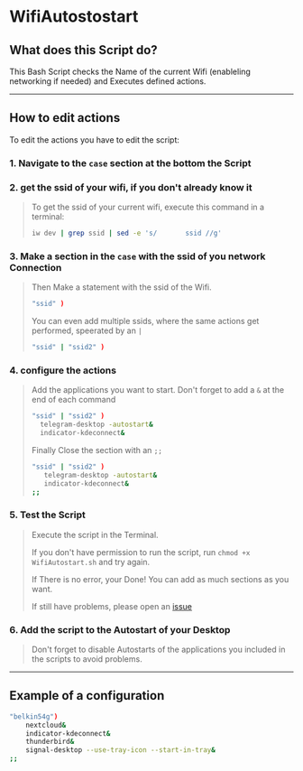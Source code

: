 # WifiAutostostart

## What does this Script do?
This Bash Script checks the Name of the current Wifi (enableling networking if needed) and Executes defined actions.
___
## How to edit actions
To edit the actions you have to edit the script:

### 1. **Navigate to the `case` section at the bottom the Script**
### 2. **get the ssid of your wifi, if you don't already know it**

> To get the ssid of your current wifi, execute this command in a terminal:
> ```bash
> iw dev | grep ssid | sed -e 's/		ssid //g'
> ```
### 3. **Make a section in the `case` with the ssid of you network Connection**

> Then Make a statement with the ssid of the Wifi.
> ```bash
> "ssid" )
> ```
> You can even add multiple ssids, where the same actions get performed, speerated by an `|`
> ```bash
> "ssid" | "ssid2" )
>```
### 4. **configure the actions**
> Add the applications you want to start. Don't forget to add a `&` at the  end of each command
> ```bash
> "ssid" | "ssid2" )
>   telegram-desktop -autostart&
>   indicator-kdeconnect&
> ```
> Finally Close the section with an `;;`
>```bash
>"ssid" | "ssid2" )
>    telegram-desktop -autostart&
>    indicator-kdeconnect&
>;;
>```
### 5. **Test the Script**
> Execute the script in the Terminal.
>
> If you don't have permission to run the script, run `chmod +x WifiAutostart.sh` and try again.
>
> If There is no error, your Done!
You can add as much sections as you want.
>
> If still have problems, please open an [issue](https://github.com/LeSnake04/SnakeScripts/issues/new?assignees=LeSnake04&labels=WifiAutostart&template=wifiautostart-sh.md&title=%7BWifiAutostart%7D+Need+help)

### **6. Add the script to the Autostart of your Desktop**

>Don't forget to disable Autostarts of the applications you included in the scripts to avoid problems.
____
## **Example of a configuration**
```bash
"belkin54g")
	nextcloud&
	indicator-kdeconnect&
	thunderbird&
	signal-desktop --use-tray-icon --start-in-tray&
;;
```
